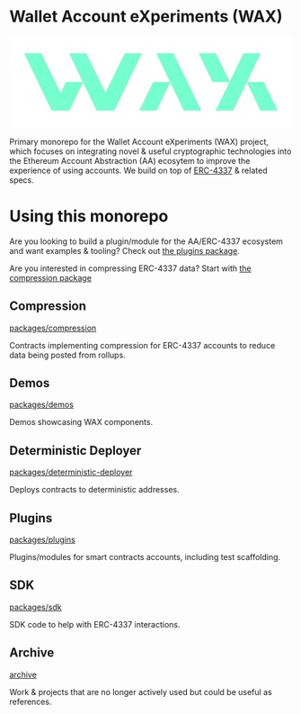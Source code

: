 # Wallet Account eXperiments (WAX)

![WAX Logo](./waxGreenLogo.png)

Primary monorepo for the Wallet Account eXperiments (WAX) project, which focuses on integrating novel & useful cryptographic technologies into the Ethereum Account Abstraction (AA) ecosytem to improve the experience of using accounts. We build on top of [ERC-4337](https://eips.ethereum.org/EIPS/eip-4337) & related specs.

# Using this monorepo
Are you looking to build a plugin/module for the AA/ERC-4337 ecosystem and want examples & tooling? Check out [the plugins package](./packages/plugins/).

Are you interested in compressing ERC-4337 data? Start with [the compression package](./packages/compression/)

## Compression
[packages/compression](./packages//compression/)

Contracts implementing compression for ERC-4337 accounts to reduce data being posted from rollups.

## Demos
[packages/demos](./packages/demos/)

Demos showcasing WAX components.

## Deterministic Deployer
[packages/deterministic-deployer](./packages/deterministic-deployer/)

Deploys contracts to deterministic addresses.

## Plugins
[packages/plugins](./packages/plugins/)

Plugins/modules for smart contracts accounts, including test scaffolding.

## SDK
[packages/sdk](./packages/sdk/)

SDK code to help with ERC-4337 interactions.

## Archive
[archive](./archive/)

Work & projects that are no longer actively used but could be useful as references.
